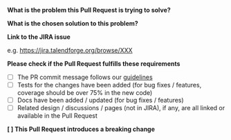 **What is the problem this Pull Request is trying to solve?**
 
**What is the chosen solution to this problem?**
 
**Link to the JIRA issue**

e.g. https://jira.talendforge.org/browse/XXX
 
**Please check if the Pull Request fulfills these requirements**
- [ ] The PR commit message follows our [guidelines](https://github.com/talend/tools/blob/master/tools-root-github/CONTRIBUTING.md)
- [ ] Tests for the changes have been added (for bug fixes / features, coverage should be over 75% in the new code)
- [ ] Docs have been added / updated (for bug fixes / features)
- [ ] Related design / discussions / pages (not in JIRA), if any, are all linked or available in the Pull Request

<!-- You can add more checkboxes here -->
 
**[ ] This Pull Request introduces a breaking change**
 
<!-- **Original Template** -->
<!-- https://github.com/Talend/tools/blob/master/tools-root-github/.github/PULL_REQUEST_TEMPLATE.md -->
